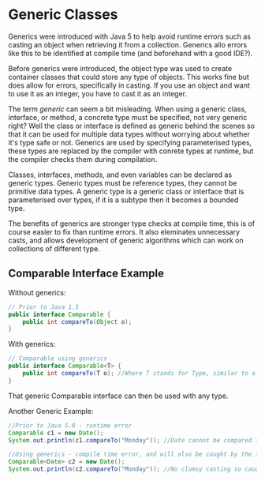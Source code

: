 # Generic Classes

Generics were introduced with Java 5 to help avoid runtime errors such as casting an object when retrieving it from a collection. Generics allo errors like this to be identified at compile time (and beforehand with a good IDE?).

Before generics were introduced, the object type was used to create container classes that could store any type of objects. This works fine but does allow for errors, specifically in casting. If you use an object and want to use it as an integer, you have to cast it as an integer.

The term *generic* can seem a bit misleading. When using a generic class, interface, or method, a concrete type must be specified, not very generic right? Well the class or interface is defined as generic behind the scenes so that it can be used for multiple data types without worrying about whether it's type safe or not. Generics are used by specifying parameterised types, these types are replaced by the compiler with conrete types at runtime, but the compiler checks them during compilation.

Classes, interfaces, methods, and even variables can be declared as generic types. Generic types must be reference types, they cannot be primitive data types. A generic type is a generic class or interface that is parameterised over types, if it is a subtype then it becomes a bounded type.

The benefits of generics are stronger type checks at compile time, this is of course easier to fix than runtime errors. It also eleminates unnecessary casts, and allows development of generic algorithms which can work on collections of different type.

## Comparable Interface Example

Without generics:

```java
// Prior to Java 1.5
public interface Comparable {
    public int compareTo(Object o);
}
```

With generics:

```java
// Comparable using generics
public interface Comparable<T> {
    public int compareTo(T o); //Where T stands for Type, similar to a placeholder, and is what makes the interface generic
}
```

That generic Comparable interface can then be used with any type.

Another Generic Example:

```java
//Prior to Java 5.0 - runtime error
Comparable c1 = new Date();
System.out.println(c1.compareTo("Monday")); //Date cannot be compared to a string, causes runtime error

//Using generics - compile time error, and will also be caught by the IDE
Comparable<Date> c2 = new Date();
System.out.println(c2.compareTo("Monday")); //No clumsy casting so caught by IDE or at compile time
```